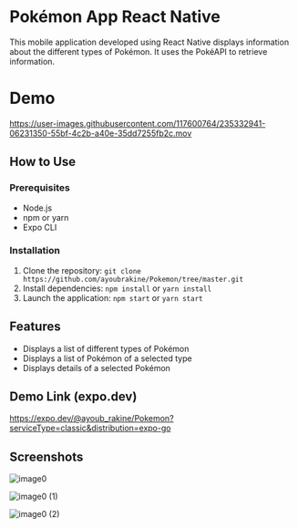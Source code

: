 # Pokémon App React Native

This mobile application developed using React Native displays information about the different types of Pokémon. It uses the PokéAPI to retrieve information.

# Demo


https://user-images.githubusercontent.com/117600764/235332941-06231350-55bf-4c2b-a40e-35dd7255fb2c.mov


## How to Use

### Prerequisites
- Node.js
- npm or yarn
- Expo CLI

### Installation
1. Clone the repository: `git clone https://github.com/ayoubrakine/Pokemon/tree/master.git`
2. Install dependencies: `npm install` or `yarn install`
3. Launch the application: `npm start` or `yarn start`

## Features
- Displays a list of different types of Pokémon
- Displays a list of Pokémon of a selected type
- Displays details of a selected Pokémon

## Demo Link (expo.dev)


https://expo.dev/@ayoub_rakine/Pokemon?serviceType=classic&distribution=expo-go

## Screenshots

![image0](https://user-images.githubusercontent.com/117600764/235333524-3356b171-d96e-4fe6-af0a-397eace3fb67.png)

![image0 (1)](https://user-images.githubusercontent.com/117600764/235333526-a79603e0-8501-45cd-b519-c97ac997ef11.png)

![image0 (2)](https://user-images.githubusercontent.com/117600764/235333527-2c8d3556-19c0-4459-b800-a729e073c9dc.png)


